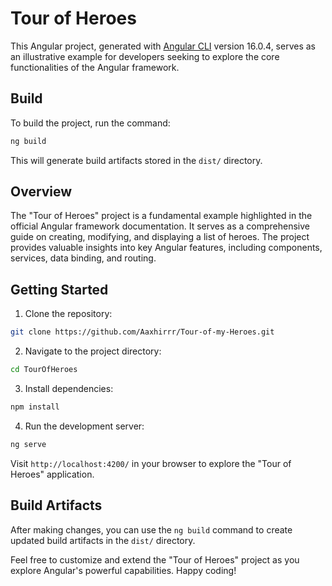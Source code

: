 # Tour of Heroes

This Angular project, generated with [Angular CLI](https://github.com/angular/angular-cli) version 16.0.4, serves as an illustrative example for developers seeking to explore the core functionalities of the Angular framework.

## Build

To build the project, run the command:

```bash
ng build
```

This will generate build artifacts stored in the `dist/` directory.

## Overview

The "Tour of Heroes" project is a fundamental example highlighted in the official Angular framework documentation. It serves as a comprehensive guide on creating, modifying, and displaying a list of heroes. The project provides valuable insights into key Angular features, including components, services, data binding, and routing.

## Getting Started

1. Clone the repository:

```bash
git clone https://github.com/Aaxhirrr/Tour-of-my-Heroes.git
```

2. Navigate to the project directory:

```bash
cd TourOfHeroes
```

3. Install dependencies:

```bash
npm install
```

4. Run the development server:

```bash
ng serve
```

Visit `http://localhost:4200/` in your browser to explore the "Tour of Heroes" application.

## Build Artifacts

After making changes, you can use the `ng build` command to create updated build artifacts in the `dist/` directory.

Feel free to customize and extend the "Tour of Heroes" project as you explore Angular's powerful capabilities. Happy coding!
